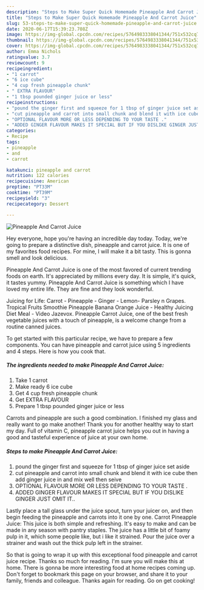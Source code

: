 ```yaml
---
description: "Steps to Make Super Quick Homemade Pineapple And Carrot Juice"
title: "Steps to Make Super Quick Homemade Pineapple And Carrot Juice"
slug: 53-steps-to-make-super-quick-homemade-pineapple-and-carrot-juice
date: 2020-06-17T15:39:23.708Z
image: https://img-global.cpcdn.com/recipes/5764983338041344/751x532cq70/pineapple-and-carrot-juice-recipe-main-photo.jpg
thumbnail: https://img-global.cpcdn.com/recipes/5764983338041344/751x532cq70/pineapple-and-carrot-juice-recipe-main-photo.jpg
cover: https://img-global.cpcdn.com/recipes/5764983338041344/751x532cq70/pineapple-and-carrot-juice-recipe-main-photo.jpg
author: Emma Nichols
ratingvalue: 3.7
reviewcount: 9
recipeingredient:
- "1 carrot"
- "6 ice cube"
- "4 cup fresh pineapple chunk"
- " EXTRA FLAVOUR"
- "1 tbsp pounded ginger juice or less"
recipeinstructions:
- "pound the ginger first and squeeze for 1 tbsp of ginger juice set aside"
- "cut pineapple and carrot into small chunk and blend it with ice cube then add ginger juice in and mix well then seive"
- "OPTIONAL FLAVOUR MORE OR LESS DEPENDING TO YOUR TASTE ."
- "ADDED GINGER FLAVOUR MAKES IT SPECIAL BUT IF YOU DISLIKE GINGER JUST OMIT IT.."
categories:
- Recipe
tags:
- pineapple
- and
- carrot

katakunci: pineapple and carrot 
nutrition: 122 calories
recipecuisine: American
preptime: "PT33M"
cooktime: "PT39M"
recipeyield: "3"
recipecategory: Dessert

---
```



![Pineapple And Carrot Juice](https://img-global.cpcdn.com/recipes/5764983338041344/751x532cq70/pineapple-and-carrot-juice-recipe-main-photo.jpg)

Hey everyone, hope you're having an incredible day today. Today, we're going to prepare a distinctive dish, pineapple and carrot juice. It is one of my favorites food recipes. For mine, I will make it a bit tasty. This is gonna smell and look delicious.

Pineapple And Carrot Juice is one of the most favored of current trending foods on earth. It's appreciated by millions every day. It is simple, it's quick, it tastes yummy. Pineapple And Carrot Juice is something which I have loved my entire life. They are fine and they look wonderful.

Juicing for Life: Carrot - Pineapple - Ginger - Lemon- Parsley n Grapes. Tropical Fruits Smoothie Pineapple Banana Orange Juice - Healthy Juicing Diet Meal - Video Jazevox. Pineapple Carrot Juice, one of the best fresh vegetable juices with a touch of pineapple, is a welcome change from a routine canned juices.


To get started with this particular recipe, we have to prepare a few components. You can have pineapple and carrot juice using 5 ingredients and 4 steps. Here is how you cook that.

<!--inarticleads1-->

##### The ingredients needed to make Pineapple And Carrot Juice:

1. Take 1 carrot
1. Make ready 6 ice cube
1. Get 4 cup fresh pineapple chunk
1. Get  EXTRA FLAVOUR
1. Prepare 1 tbsp pounded ginger juice or less


Carrots and pineapple are such a good combination. I finished my glass and really want to go make another! Thank you for another healthy way to start my day. Full of vitamin C, pineapple carrot juice helps you out in having a good and tasteful experience of juice at your own home. 

<!--inarticleads2-->

##### Steps to make Pineapple And Carrot Juice:

1. pound the ginger first and squeeze for 1 tbsp of ginger juice set aside
1. cut pineapple and carrot into small chunk and blend it with ice cube then add ginger juice in and mix well then seive
1. OPTIONAL FLAVOUR MORE OR LESS DEPENDING TO YOUR TASTE .
1. ADDED GINGER FLAVOUR MAKES IT SPECIAL BUT IF YOU DISLIKE GINGER JUST OMIT IT..


Lastly place a tall glass under the juice spout, turn your juicer on, and then begin feeding the pineapple and carrots into it one by one. Carrot Pineapple Juice: This juice is both simple and refreshing. It&#39;s easy to make and can be made in any season with pantry staples. The juice has a little bit of foamy pulp in it, which some people like, but i like it strained. Pour the juice over a strainer and wash out the thick pulp left in the strainer. 

So that is going to wrap it up with this exceptional food pineapple and carrot juice recipe. Thanks so much for reading. I'm sure you will make this at home. There is gonna be more interesting food at home recipes coming up. Don't forget to bookmark this page on your browser, and share it to your family, friends and colleague. Thanks again for reading. Go on get cooking!
